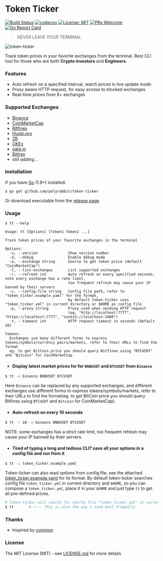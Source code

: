 # Token Ticker

[![Build Status](https://travis-ci.org/polyrabbit/token-ticker.svg?branch=master)](https://travis-ci.org/polyrabbit/token-ticker)
[![codecov](https://codecov.io/gh/polyrabbit/token-ticker/branch/master/graph/badge.svg)](https://codecov.io/gh/polyrabbit/token-ticker)
[![License: MIT](https://img.shields.io/badge/License-MIT-brightgreen.svg)](https://opensource.org/licenses/MIT)
[![PRs Welcome](https://img.shields.io/badge/PRs-welcome-brightgreen.svg)](https://github.com/polyrabbit/token-ticker/pulls)
[![Go Report Card](https://goreportcard.com/badge/github.com/polyrabbit/token-ticker)](https://goreportcard.com/report/github.com/polyrabbit/token-ticker)

> NEVER LEAVE YOUR TERMINAL

![token-ticker](https://user-images.githubusercontent.com/2657334/38620004-0a04640e-3dd0-11e8-9708-00484845cdb9.png)

Track token prices in your favorite exchanges from the terminal. Best CLI tool for those who are both **Crypto investors** and **Engineers**.

### Features

 * Auto refresh on a specified interval, watch prices in live update mode
 * Proxy aware HTTP request, for easy access to blocked exchanges
 * Real-time prices from 8+ exchanges

### Supported Exchanges

 * [Binance](https://www.binance.com/)
 * [CoinMarketCap](https://coinmarketcap.com/)
 * [Bitfinex](https://www.bitfinex.com/)
 * [Huobi.pro](https://www.huobi.pro/)
 * [ZB](https://www.zb.com/)
 * [OKEx](https://www.okex.com/)
 * [gate.io](https://gate.io/)
 * [Bittrex](https://bittrex.com/)
 * _still adding..._
 
### Installation

If you have [Go](https://golang.org/) (1.9+) installed:
```bash
$ go get github.com/polyrabbit/token-ticker
```

Or download executable from the [release page](https://github.com/polyrabbit/token-ticker/releases/latest) 

### Usage

```
$ tt --help

Usage: tt [Options] [Token1 Token2 ...]

Track token prices of your favorite exchanges in the terminal

Options:
  -v, --version              Show version number
  -d, --debug                Enable debug mode
  -e, --exchange string      Source to get token price (default "CoinMarketCap")
  -l, --list-exchanges       List supported exchanges
  -r, --refresh int          Auto refresh on every specified seconds, note every exchange has a rate limit,
                             too frequent refresh may cause your IP banned by their servers
  -c, --config-file string   Config file path, refer to "token_ticker.example.yaml" for the format,
                             by default token-ticker uses "token_ticker.yml" in current directory or $HOME as config file
  -p, --proxy string         Proxy used when sending HTTP request
                             (eg. "http://localhost:7777", "https://localhost:7777", "socks5://localhost:1080")
  -t, --timeout int          HTTP request timeout in seconds (default 20)

Tokens:
  Exchanges use many different forms to express tokens/symbols/currency pairs/markets, refer to their URLs to find the format
  eg. to get BitCoin price you should query Bitfinex using "BTCUSDT" and "Bitcoin" for CoinMarketCap
```

* #### Display latest market prices for for `BNBUSDT` and `BTCUSDT` from `Binance`

```bash
$ tt -e binance BNBUSDT BTCUSDT
```

Here `Binance` can be replaced by any supported exchanges, and different exchanges use different forms to express tokens/symbols/markets, refer to their URLs to find the format(eg. to get BitCoin price you should query Bitfinex using `BTCUSDT` and `Bitcoin` for CoinMarketCap).

* #### Auto-refresh on every 10 seconds

```bash
$ tt -r 10 -e binance BNBUSDT BTCUSDT
```

NOTE: some exchanges has a strict rate limit, too frequent refresh may cause your IP banned by their servers.

* #### Tired of typing a long and tedious CLI? save all your options in a config file and run from it

```bash
$ tt -c token_ticker.example.yaml
```

Token-ticker can also read options from config file, see the attached [token_ticker.example.yaml](token_ticker.example.yaml) for its format. By default token-ticker searches config file `token_ticker.yml` in current directory and `$HOME`, so you can compose a `token_ticker.yml`, place it in your `$HOME` and just type `tt` to get all pre-defined prices. 

```bash
# Token-ticker will search for config file "token_ticker.yml" in current directory and "$HOME" by default
$ tt       # <--- This is also the way I used most freqently 
```

### Thanks

 * Inspired by [coinmon](https://github.com/bichenkk/coinmon)

### License

The MIT License (MIT) - see [LICENSE.md](https://github.com/polyrabbit/token-ticker/blob/master/LICENSE) for more details
